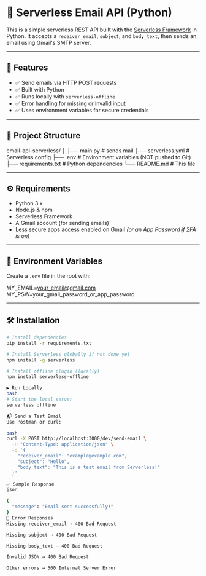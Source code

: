 # 📧 Serverless Email API (Python)

This is a simple serverless REST API built with the [Serverless Framework](https://www.serverless.com/) in Python. It accepts a `receiver_email`, `subject`, and `body_text`, then sends an email using Gmail's SMTP server.

---

## 🚀 Features

- ✅ Send emails via HTTP POST requests
- ✅ Built with Python
- ✅ Runs locally with `serverless-offline`
- ✅ Error handling for missing or invalid input
- ✅ Uses environment variables for secure credentials

---

## 📁 Project Structure

email-api-serverless/
│
├── main.py # sends mail 
├── serverless.yml # Serverless config
├── .env # Environment variables (NOT pushed to Git)
├── requirements.txt # Python dependencies
└── README.md # This file




---

## ⚙️ Requirements

- Python 3.x
- Node.js & npm
- Serverless Framework
- A Gmail account (for sending emails)
- Less secure apps access enabled on Gmail *(or an App Password if 2FA is on)*

---

## 🔐 Environment Variables

Create a `.env` file in the root with:

MY_EMAIL=your_email@gmail.com
MY_PSW=your_gmail_password_or_app_password




---

## 🛠 Installation

```bash
# Install dependencies
pip install -r requirements.txt

# Install Serverless globally if not done yet
npm install -g serverless

# Install offline plugin (locally)
npm install serverless-offline

▶️ Run Locally
bash
# Start the local server
serverless offline

📬 Send a Test Email
Use Postman or curl:

bash
curl -X POST http://localhost:3000/dev/send-email \
  -H "Content-Type: application/json" \
  -d '{
    "receiver_email": "example@example.com",
    "subject": "Hello",
    "body_text": "This is a test email from Serverless!"
  }'

✅ Sample Response
json

{
  "message": "Email sent successfully!"
}
🚫 Error Responses
Missing receiver_email → 400 Bad Request

Missing subject → 400 Bad Request

Missing body_text → 400 Bad Request

Invalid JSON → 400 Bad Request

Other errors → 500 Internal Server Error
